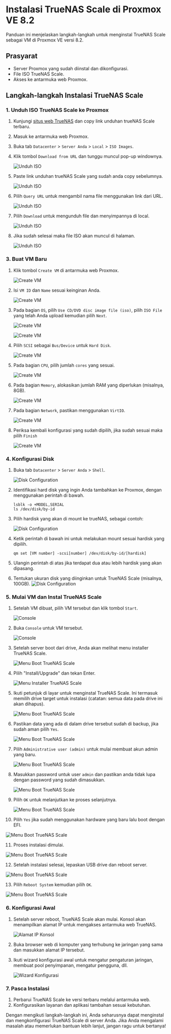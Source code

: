 # Instalasi TrueNAS Scale di Proxmox VE 8.2

Panduan ini menjelaskan langkah-langkah untuk menginstal TrueNAS Scale sebagai VM di Proxmox VE versi 8.2.

## Prasyarat

- Server Proxmox yang sudah diinstal dan dikonfigurasi.
- File ISO TrueNAS Scale.
- Akses ke antarmuka web Proxmox.

## Langkah-langkah Instalasi TrueNAS Scale

### 1. Unduh ISO TrueNAS Scale ke Proxmox

1. Kunjungi [situs web TrueNAS](https://www.truenas.com/download-truenas-scale/) dan copy link unduhan trueNAS Scale terbaru.
2. Masuk ke antarmuka web Proxmox.
3. Buka tab `Datacenter` > `Server Anda` > `Local` > `ISO Images`.
4. Klik tombol `Download from URL` dan tunggu muncul pop-up windownya.
   
   ![Unduh ISO](download-from-url.png)

5. Paste link unduhan trueNAS Scale yang sudah anda copy sebelumnya.

   ![Unduh ISO](download-from-url-popup.png)

6. Pilih `Query URL` untuk mengambil nama file menggunakan link dari URL.

   ![Unduh ISO](download-from-url-popup-query-url.png)

7. Pilih `Download` untuk mengunduh file dan menyimpannya di local.

   ![Unduh ISO](download-from-url-popup-download.png)

8. Jika sudah selesai maka file ISO akan muncul di halaman.

   ![Unduh ISO](download-from-url-finish.png)

### 3. Buat VM Baru

1. Klik tombol `Create VM` di antarmuka web Proxmox.
   
   ![Create VM](create-vm.png)
   
2. Isi `VM ID` dan `Name` sesuai keinginan Anda.
   
   ![Create VM](create-vm-general.png)

3. Pada bagian `OS`, pilih `Use CD/DVD disc image file (iso)`, pilih `ISO File` yang telah Anda upload kemudian pilih `Next`.

   ![Create VM](create-vm-iso.png)
   
   ![Create VM](create-vm-iso-next.png)
   
4. Pilih `SCSI` sebagai `Bus/Device` untuk `Hard Disk`.

   ![Create VM](create-vm-disk.png)

5. Pada bagian `CPU`, pilih jumlah `cores` yang sesuai.

   ![Create VM](create-vm-cpu.png)
    
6. Pada bagian `Memory`, alokasikan jumlah RAM yang diperlukan (misalnya, 8GB).

   ![Create VM](create-vm-memory.png)
    
7. Pada bagian `Network`, pastikan menggunakan `VirtIO`.

    ![Create VM](create-vm-network.png)

8. Periksa kembali konfigurasi yang sudah dipilih, jika sudah sesuai maka pilih `Finish`

    ![Create VM](create-vm-finish.png)

### 4. Konfigurasi Disk

1. Buka tab `Datacenter` > `Server Anda` > `Shell`.

   ![Disk Configuration](proxmox-shell.png)
   
3. Identifikasi hard disk yang ingin Anda tambahkan ke Proxmox, dengan menggunakan perintah di bawah.
   ```
   lsblk -o +MODEL,SERIAL
   ls /dev/disk/by-id
   ```
4. Pilih hardisk yang akan di mount ke trueNAS, sebagai contoh:
   
   ![Disk Configuration](images/proxmox-disk-config.png)
   
5. Ketik perintah di bawah ini untuk melakukan mount sesuai hardisk yang dipilih.
   ```
   qm set [VM number] -scsi[number] /dev/disk/by-id/[hardisk]
   ```
7. Ulangin perintah di atas jika terdapat dua atau lebih hardisk yang akan dipasang.
   
3. Tentukan ukuran disk yang diinginkan untuk TrueNAS Scale (misalnya, 100GB).
   ![Disk Configuration](images/proxmox-disk-config.png)

### 5. Mulai VM dan Instal TrueNAS Scale

1. Setelah VM dibuat, pilih VM tersebut dan klik tombol `Start`.

   ![Console](vm-console-start.png)
   
2. Buka `Console` untuk VM tersebut.
   
   ![Console](vm-console-start-novnc.png)

3. Setelah server boot dari drive, Anda akan melihat menu installer TrueNAS Scale.
   
   ![Menu Boot TrueNAS Scale](1.jpg)
    
4. Pilih "Install/Upgrade" dan tekan Enter.

   ![Menu Installer TrueNAS Scale](2.jpg)
      
5. Ikuti petunjuk di layar untuk menginstal TrueNAS Scale. Ini termasuk memilih drive target untuk instalasi (catatan: semua data pada drive ini akan dihapus).

   ![Menu Boot TrueNAS Scale](3.jpg)

6. Pastikan data yang ada di dalam drive tersebut sudah di backup, jika sudah aman pilih `Yes`.

   ![Menu Boot TrueNAS Scale](4.jpg)

7. Pilih `Administrative user (admin)` untuk mulai membuat akun admin yang baru.

   ![Menu Boot TrueNAS Scale](5.jpg)

8. Masukkan password untuk user `admin` dan pastikan anda tidak lupa dengan password yang sudah dimasukkan.

   ![Menu Boot TrueNAS Scale](6.jpg)

9. Pilih `OK` untuk melanjutkan ke proses selanjutnya.

   ![Menu Boot TrueNAS Scale](7.jpg)

10. Pilih `Yes` jika sudah menggunakan hardware yang baru lalu boot dengan EFI.

   ![Menu Boot TrueNAS Scale](8.jpg)

11. Proses instalasi dimulai.

   ![Menu Boot TrueNAS Scale](9.jpg)
   
12. Setelah instalasi selesai, lepaskan USB drive dan reboot server.

   ![Menu Boot TrueNAS Scale](10.jpg)

13. Pilih `Reboot System` kemudian pilih `OK`.

   ![Menu Boot TrueNAS Scale](11.jpg)

### 6. Konfigurasi Awal

1. Setelah server reboot, TrueNAS Scale akan mulai. Konsol akan menampilkan alamat IP untuk mengakses antarmuka web TrueNAS.
   
   ![Alamat IP Konsol](12.png)
   
3. Buka browser web di komputer yang terhubung ke jaringan yang sama dan masukkan alamat IP tersebut.
4. Ikuti wizard konfigurasi awal untuk mengatur pengaturan jaringan, membuat pool penyimpanan, mengatur pengguna, dll.
   
   ![Wizard Konfigurasi](15.jpg)

### 7. Pasca Instalasi

1. Perbarui TrueNAS Scale ke versi terbaru melalui antarmuka web.
2. Konfigurasikan layanan dan aplikasi tambahan sesuai kebutuhan.

Dengan mengikuti langkah-langkah ini, Anda seharusnya dapat menginstal dan mengkonfigurasi TrueNAS Scale di server Anda. Jika Anda mengalami masalah atau memerlukan bantuan lebih lanjut, jangan ragu untuk bertanya!
